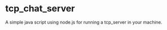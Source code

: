 tcp_chat_server
===============
A simple java script using node.js for running a tcp_server in your machine.
